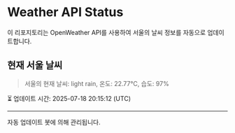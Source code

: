 
# Weather API Status

이 리포지토리는 OpenWeather API를 사용하여 서울의 날씨 정보를 자동으로 업데이트합니다.

## 현재 서울 날씨
> 서울의 현재 날씨: light rain, 온도: 22.77°C, 습도: 97%

⏳ 업데이트 시간: 2025-07-18 20:15:12 (UTC)

---
자동 업데이트 봇에 의해 관리됩니다.
